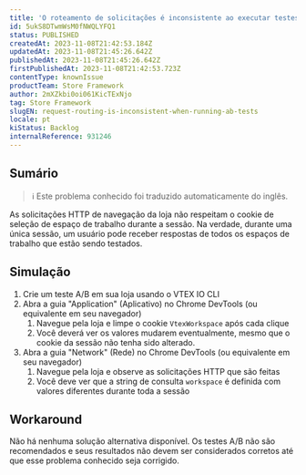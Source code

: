 ```yaml
---
title: 'O roteamento de solicitações é inconsistente ao executar testes A/B'
id: 5ukS8DTwmWsM0fNWQLYFQ1
status: PUBLISHED
createdAt: 2023-11-08T21:42:53.184Z
updatedAt: 2023-11-08T21:45:26.642Z
publishedAt: 2023-11-08T21:45:26.642Z
firstPublishedAt: 2023-11-08T21:42:53.723Z
contentType: knownIssue
productTeam: Store Framework
author: 2mXZkbi0oi061KicTExNjo
tag: Store Framework
slugEN: request-routing-is-inconsistent-when-running-ab-tests
locale: pt
kiStatus: Backlog
internalReference: 931246
---
```


## Sumário

>ℹ️ Este problema conhecido foi traduzido automaticamente do inglês.

As solicitações HTTP de navegação da loja não respeitam o cookie de seleção de espaço de trabalho durante a sessão. Na verdade, durante uma única sessão, um usuário pode receber respostas de todos os espaços de trabalho que estão sendo testados.

## Simulação

1. Crie um teste A/B em sua loja usando o VTEX IO CLI
2. Abra a guia "Application" (Aplicativo) no Chrome DevTools (ou equivalente em seu navegador)
    1. Navegue pela loja e limpe o cookie `VtexWorkspace` após cada clique
    2. Você deverá ver os valores mudarem eventualmente, mesmo que o cookie da sessão não tenha sido alterado.
3. Abra a guia "Network" (Rede) no Chrome DevTools (ou equivalente em seu navegador)
    1. Navegue pela loja e observe as solicitações HTTP que são feitas
    2. Você deve ver que a string de consulta `workspace` é definida com valores diferentes durante toda a sessão

## Workaround

Não há nenhuma solução alternativa disponível. Os testes A/B não são recomendados e seus resultados não devem ser considerados corretos até que esse problema conhecido seja corrigido.


